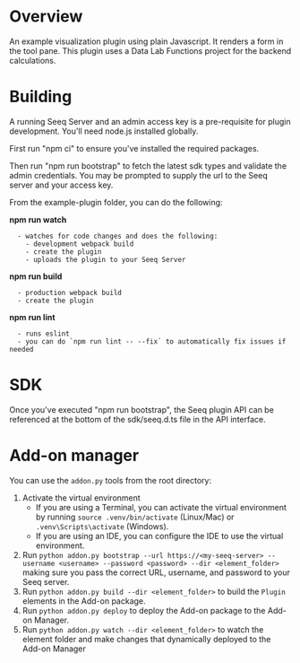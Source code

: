 # Overview

An example visualization plugin using plain Javascript. It renders a form in the tool pane. This plugin uses a Data Lab Functions project for the backend calculations.

# Building

A running Seeq Server and an admin access key is a pre-requisite for plugin development. You'll need node.js installed globally.

First run "npm ci" to ensure you've installed the required packages.

Then run "npm run bootstrap" to fetch the latest sdk types and validate the admin credentials. You may be prompted to supply the url to the Seeq server and your access key.

From the example-plugin folder, you can do the following:

  **npm run watch**

      - watches for code changes and does the following:
        - development webpack build
        - create the plugin
        - uploads the plugin to your Seeq Server

  **npm run build**

      - production webpack build
      - create the plugin

  **npm run lint**

      - runs eslint
      - you can do `npm run lint -- --fix` to automatically fix issues if needed

 # SDK

 Once you've executed "npm run bootstrap", the Seeq plugin API can be referenced at the bottom of the sdk/seeq.d.ts file in the API interface.

 # Add-on manager
You can use the `addon.py` tools from the root directory:
1. Activate the virtual environment
	* If you are using a Terminal, you can activate the virtual environment by running `source .venv/bin/activate`
	  (Linux/Mac) or `.venv\Scripts\activate` (Windows).
	* If you are using an IDE, you can configure the IDE to use the virtual environment.
2. Run `python addon.py bootstrap --url https://<my-seeq-server> --username <username> --password <password> --dir <element_folder>` making
   sure you pass the correct URL, username, and password to your Seeq server.
3. Run `python addon.py build --dir <element_folder>` to build the `Plugin` elements in the Add-on package.
4. Run `python addon.py deploy` to deploy the Add-on package to the Add-on Manager.
5. Run `python addon.py watch --dir <element_folder>` to watch the element folder and make changes that dynamically deployed to the Add-on Manager
